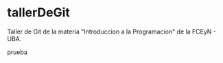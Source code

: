 # tallerDeGit

Taller de Git de la materia "Introduccion a la Programacion" de la FCEyN - UBA.

prueba
